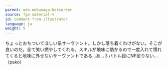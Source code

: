 ```yaml
---
parent: oda-nobunaga-berserker
source: fgo-material-v
id: comment-from-illustrator
language: ja
weight: 5
---
```


ちょっとおちついてほしい系サーヴァント。しかし落ち着くわけがない。そこが良いのだ。全て笑い燃やしてくれる。スキルが地味に助かるので一度入れて慣れてくると地味に外せないサーヴァントである…あ…３バトル目にNP足りない… （pako）
